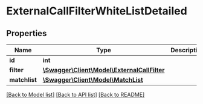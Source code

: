 # ExternalCallFilterWhiteListDetailed

## Properties
Name | Type | Description | Notes
------------ | ------------- | ------------- | -------------
**id** | **int** |  | [optional] 
**filter** | [**\Swagger\Client\Model\ExternalCallFilter**](ExternalCallFilter.md) |  | 
**matchlist** | [**\Swagger\Client\Model\MatchList**](MatchList.md) |  | 

[[Back to Model list]](../README.md#documentation-for-models) [[Back to API list]](../README.md#documentation-for-api-endpoints) [[Back to README]](../README.md)


